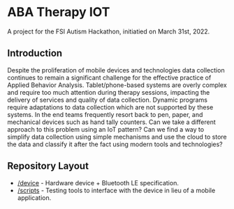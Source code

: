 # ABA Therapy IOT

A project for the FSI Autism Hackathon, initiatied on March 31st, 2022.

## Introduction

Despite the proliferation of mobile devices and technologies data collection continues to remain a significant challenge for the effective practice of Applied Behavior Analysis. Tablet/phone-based systems are overly complex and require too much attention during therapy sessions, impacting the delivery of services and quality of data collection. Dynamic programs require adaptations to data collection which are not supported by these systems. In the end teams frequently resort back to pen, paper, and mechanical devices such as hand tally counters. Can we take a different approach to this problem using an IoT pattern? Can we find a way to simplify data collection using simple mechanisms and use the cloud to store the data and classify it after the fact using modern tools and technologies?

## Repository Layout

* [/device](device/README.md) - Hardware device + Bluetooth LE specification.
* [/scripts](scripts/) - Testing tools to interface with the device in lieu of a mobile application.
